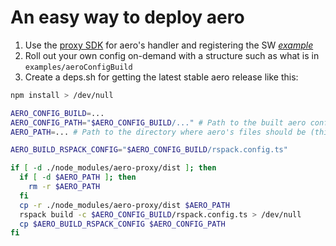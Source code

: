 # An easy way to deploy aero

1. Use the [proxy SDK](https://github.com/vortexdeveloperlabs/sdk) for aero's handler and registering the SW [*example*](https://github.com/vortexdeveloperlabs/aero-demo-site/blob/main/sw.js#L4-L6)
2. Roll out your own config on-demand with a structure such as what is in `examples/aeroConfigBuild`
3. Create a deps.sh for getting the latest stable aero release like this:

```sh
npm install > /dev/null

AERO_CONFIG_BUILD=...
AERO_CONFIG_PATH="$AERO_CONFIG_BUILD/..." # Path to the built aero config (should be `aeroConfigBuild/dist/config.aero.js`)
AERO_PATH=... # Path to the directory where aero's files should be (this will clean out the entire folder so don't put anything else in it)

AERO_BUILD_RSPACK_CONFIG="$AERO_CONFIG_BUILD/rspack.config.ts"

if [ -d ./node_modules/aero-proxy/dist ]; then
  if [ -d $AERO_PATH ]; then
    rm -r $AERO_PATH
  fi
  cp -r ./node_modules/aero-proxy/dist $AERO_PATH
  rspack build -c $AERO_CONFIG_BUILD/rspack.config.ts > /dev/null
  cp $AERO_BUILD_RSPACK_CONFIG $AERO_CONFIG_PATH
fi
```
